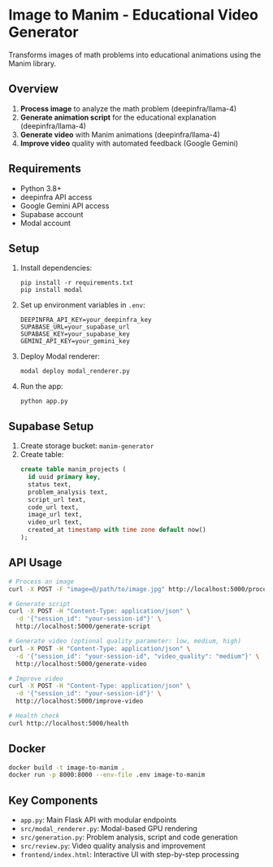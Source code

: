 # Image to Manim - Educational Video Generator

Transforms images of math problems into educational animations using the Manim library.

## Overview

1. **Process image** to analyze the math problem (deepinfra/llama-4)
2. **Generate animation script** for the educational explanation (deepinfra/llama-4)
3. **Generate video** with Manim animations (deepinfra/llama-4)
4. **Improve video** quality with automated feedback (Google Gemini)

## Requirements

- Python 3.8+
- deepinfra API access
- Google Gemini API access
- Supabase account
- Modal account

## Setup

1. Install dependencies:

   ```
   pip install -r requirements.txt
   pip install modal
   ```

2. Set up environment variables in `.env`:

   ```
   DEEPINFRA_API_KEY=your_deepinfra_key
   SUPABASE_URL=your_supabase_url
   SUPABASE_KEY=your_supabase_key
   GEMINI_API_KEY=your_gemini_key
   ```

3. Deploy Modal renderer:

   ```
   modal deploy modal_renderer.py
   ```

4. Run the app:
   ```
   python app.py
   ```

## Supabase Setup

1. Create storage bucket: `manim-generator`
2. Create table:
   ```sql
   create table manim_projects (
     id uuid primary key,
     status text,
     problem_analysis text,
     script_url text,
     code_url text,
     image_url text,
     video_url text,
     created_at timestamp with time zone default now()
   );
   ```

## API Usage

```bash
# Process an image
curl -X POST -F "image=@/path/to/image.jpg" http://localhost:5000/process-image

# Generate script
curl -X POST -H "Content-Type: application/json" \
  -d '{"session_id": "your-session-id"}' \
  http://localhost:5000/generate-script

# Generate video (optional quality parameter: low, medium, high)
curl -X POST -H "Content-Type: application/json" \
  -d '{"session_id": "your-session-id", "video_quality": "medium"}' \
  http://localhost:5000/generate-video

# Improve video
curl -X POST -H "Content-Type: application/json" \
  -d '{"session_id": "your-session-id"}' \
  http://localhost:5000/improve-video

# Health check
curl http://localhost:5000/health
```

## Docker

```bash
docker build -t image-to-manim .
docker run -p 8000:8000 --env-file .env image-to-manim
```

## Key Components

- `app.py`: Main Flask API with modular endpoints
- `src/modal_renderer.py`: Modal-based GPU rendering
- `src/generation.py`: Problem analysis, script and code generation
- `src/review.py`: Video quality analysis and improvement
- `frontend/index.html`: Interactive UI with step-by-step processing
